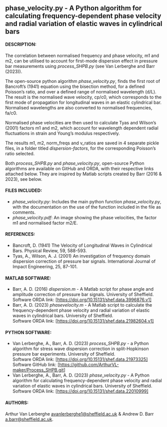 ## phase_velocity.py - A Python algorithm for calculating frequency-dependent phase velocity and radial variation of elastic waves in cylindrical bars

#### DESCRIPTION: 
The correlation between normalised frequency and phase velocity, m1 and m2, can be utilised to account for first-mode dispersion effect in pressure bar measurements using *process_SHPB.py* (see Van Lerberghe and Barr (2023)).

The open-source python algorithm *phase_velocity.py*, finds the first root of Bancroft’s (1941) equation using the bisection method, for a defined Poisson’s ratio, and over a defined range of normalised wavelength (d/L). The result is the normalised wave velocity, cp/c0, which corresponds to the first mode of propagation for longitudinal waves in an elastic cylindrical bar. Normalised wavelengths are also converted to normalised frequencies, fa/c0.

Normalised phase velocities are then used to calculate Tyas and Wilson’s (2001) factors m1 and m2, which account for wavelength dependent radial fluctuations in strain and Young’s modulus respectively.

The results m1, m2, norm_freqs and v_ratios are saved in 4 separate pickle files, in a folder titled *dispersion-factors*, for the corresponding Poisson’s ratio selected.

Both *process_SHPB.py* and *phase_velocity.py*, open-source Python algorithms are available on GitHub and ORDA, with their respective links attached below. They are inspired by Matlab scripts created by Barr (2016 & 2023), see below. 

#### FILES INCLUDED:
-	*phase_velocity.py*: Includes the main python function *phase_velocity.py*, with the documentation on the use of the function included in the file as comments.
-	*phase_velocity.pdf*: An image showing the phase velocities, the factor m1 and normalised factor m2/E.

#### REFERENCES:
-	Bancroft, D. (1941) The Velocity of Longitudinal Waves in Cylindrical Bars. Physical Review, 59, 588-593.
-	Tyas, A., Wilson, A. J. (2001) An investigation of frequency domain dispersion correction of pressure bar signals. International Journal of Impact Engineering, 25, 87-101.

#### MATLAB SOFTWARE:
- Barr, A. D. (2016) *dispersion.m* - A Matlab script for phase angle and amplitude correction of pressure bar signals. University of Sheffield.\
Software ORDA link: [https://doi.org/10.15131/shef.data.3996876.v1]
- Barr, A. D. (2023) *phasevelocity.m* - A Matlab script to calculate the frequency-dependent phase velocity and
radial variation of elastic waves in cylindrical bars. University of Sheffield.\
Software ORDA link: [https://doi.org/10.15131/shef.data.21982604.v1]

#### PYTHON SOFTWARE:
- Van Lerberghe, A., Barr, A. D. (2023) *process_SHPB.py* - a Python algorithm for stress wave dispersion correction in split-Hopkinson pressure bar experiments. University of Sheffield.\
Software ORDA link: [https://doi.org/10.15131/shef.data.21973325] \
Software GitHub link: [https://github.com/ArthurVL-maker/Process_SHPB.git]
- Van Lerberghe, A., Barr, A. D. (2023) *phase_velocity.py* - A Python algorithm for calculating frequency-dependent phase velocity and radial variation of elastic waves in cylindrical bars. University of Sheffield.\
Software ORDA link: [https://doi.org/10.15131/shef.data.22010999]

#### AUTHORS:
Arthur Van Lerberghe <avanlerberghe1@sheffield.ac.uk> & Andrew D. Barr <a.barr@sheffield.ac.uk>.
